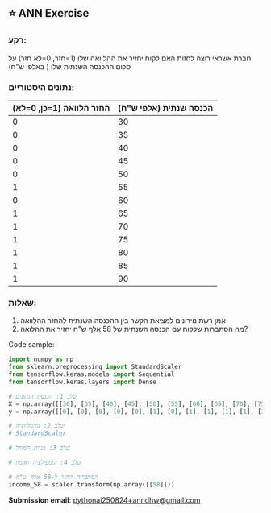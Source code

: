 ## ⭐ ANN Exercise 

### רקע:

חברת אשראי רוצה לחזות האם לקוח יחזיר את ההלוואה שלו (1=חזר, 0=לא חזר) על סכום ההכנסה השנתית שלו ( באלפי ש"ח)

### נתונים היסטוריים:

| החזר הלוואה (1=כן, 0=לא) | הכנסה שנתית (אלפי ש"ח) |
| ------------------------ | ---------------------- |
| 0                        | 30                     |
| 0                        | 35                     |
| 0                        | 40                     |
| 0                        | 45                     |
| 0                        | 50                     |
| 1                        | 55                     |
| 0                        | 60                     |
| 1                        | 65                     |
| 1                        | 70                     |
| 1                        | 75                     |
| 1                        | 80                     |
| 1                        | 85                     |
| 1                        | 90                     |

### שאלות:

1. אמן רשת נוירונים למציאת הקשר בין ההכנסה השנתית להחזר ההלוואה
2. מה הסתברות שלקוח עם הכנסה השנתית של 58 אלף ש"ח יחזיר את ההלואה?

Code sample:

```python
import numpy as np
from sklearn.preprocessing import StandardScaler
from tensorflow.keras.models import Sequential
from tensorflow.keras.layers import Dense

# שלב 1: הכנסת הנתונים
X = np.array([[30], [35], [40], [45], [50], [55], [60], [65], [70], [75], [80], [85], [90]], dtype=float)
y = np.array([[0], [0], [0], [0], [0], [1], [0], [1], [1], [1], [1], [1], [1]], dtype=float)

# שלב 2: נורמליזציה
# StandardScaler

# שלב 3: בניית המודל

# שלב 4: קומפילציה ואימון

# הסתברות החזר ל-58 אלף ש"ח
income_58 = scaler.transform(np.array([[58]]))

```

**Submission email**: [pythonai250824+anndhw@gmail.com](mailto:pythonai250824+anndhw@gmail.com)